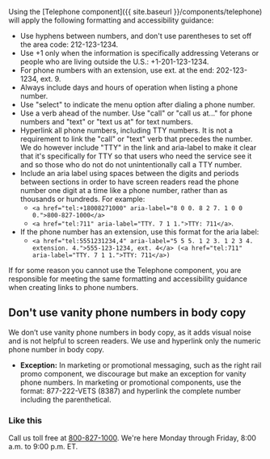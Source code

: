 
Using the [Telephone component]({{ site.baseurl }}/components/telephone) will apply the following formatting and accessibility guidance:

* Use hyphens between numbers, and don't use parentheses to set off the area code: 212-123-1234.
* Use +1 only when the information is specifically addressing Veterans or people who are living outside the U.S.: +1-201-123-1234.
* For phone numbers with an extension, use ext. at the end: 202-123-1234, ext. 9.
* Always include days and hours of operation when listing a phone number.
* Use "select" to indicate the menu option after dialing a phone number.
* Use a verb ahead of the number. Use "call" or "call us at..." for phone numbers and "text" or "text us at" for text numbers.
* Hyperlink all phone numbers, including TTY numbers. It is not a requirement to link the "call" or "text" verb that precedes the number. We do however include "TTY" in the link and aria-label to make it clear that it's specifically for TTY so that users who need the service see it and so those who do not do not unintentionally call a TTY number.
* Include an aria label using spaces between the digits and periods between sections in order to have screen readers read the phone number one digit at a time like a phone number, rather than as thousands or hundreds. For example:
  * `<a href="tel:+18008271000" aria-label="8 0 0. 8 2 7. 1 0 0 0.">800-827-1000</a>`
  * `<a href="tel:711" aria-label="TTY. 7 1 1.">TTY: 711</a>`. 
* If the phone number has an extension, use this format for the aria label:
  * `<a href="tel:5551231234,4" aria-label="5 5 5. 1 2 3. 1 2 3 4. extension. 4.">555-123-1234, ext. 4</a> (<a href="tel:711" aria-label="TTY. 7 1 1.">TTY: 711</a>)`

If for some reason you cannot use the Telephone component, you are responsible for meeting the same formatting and accessibility guidance when creating links to phone numbers. 

## Don't use vanity phone numbers in body copy
We don’t use vanity phone numbers in body copy, as it adds visual noise and is not helpful to screen readers. We use and hyperlink only the numeric phone number in body copy.

- **Exception:** In marketing or promotional messaging, such as the right rail promo component, we discourage but make an exception for vanity phone numbers. In marketing or promotional components, use the format: 877-222-VETS (8387) and hyperlink the complete number including the parenthetical.

<div class="do-dont">
<div class="do-dont__do">
<h3 class="do-dont__heading">Like this</h3>
<div class="do-dont__content" markdown="1">
  
Call us toll free at <a href="tel:+18008271000" aria-label="8 0 0. 8 2 7. 1 0 0 0.">800-827-1000</a>. We're here Monday through Friday,
8:00 a.m. to 9:00 p.m. ET.

</div>
</div>
</div>
